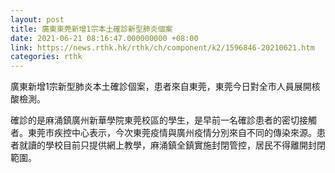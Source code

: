 ```yaml
---
layout: post
title: 廣東東莞新增1宗本土確診新型肺炎個案
date: 2021-06-21 08:16:47.000000000 +08:00
link: https://news.rthk.hk/rthk/ch/component/k2/1596846-20210621.htm
categories: rthk
---
```


廣東新增1宗新型肺炎本土確診個案，患者來自東莞，東莞今日對全市人員展開核酸檢測。

確診的是麻涌鎮廣州新華學院東莞校區的學生，是早前一名確診患者的密切接觸者。東莞市疾控中心表示，今次東莞疫情與廣州疫情分別來自不同的傳染來源。患者就讀的學校目前只提供網上教學，麻涌鎮全鎮實施封閉管控，居民不得離開封閉範圍。
